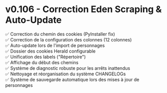 # v0.106 - Correction Eden Scraping & Auto-Update

✅ Correction du chemin des cookies (PyInstaller fix)  
✅ Correction de la configuration des colonnes (12 colonnes)  
✅ Auto-update lors de l'import de personnages  
✅ Dossier des cookies Herald configurable  
✅ Unification des labels ("Répertoire")  
✅ Affichage du début des chemins  
✅ Système de diagnostic robuste pour les arrêts inattendus  
✅ Nettoyage et réorganisation du système CHANGELOGs  
✅ Système de sauvegarde automatique lors des mises à jour de personnages